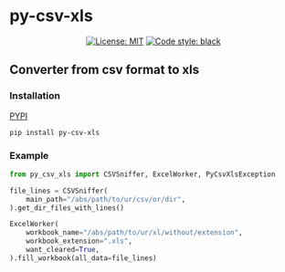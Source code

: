 # py-csv-xls

<p align="center">
<a href="https://github.com/psf/black/blob/main/LICENSE"><img alt="License: MIT" src="https://black.readthedocs.io/en/stable/_static/license.svg"></a>
<a href="https://github.com/psf/black"><img alt="Code style: black" src="https://img.shields.io/badge/code%20style-black-000000.svg"></a>
</p>

## Converter from csv format to xls

### Installation
[PYPI](https://pypi.org/project/py-csv-xls/)
```shell script
pip install py-csv-xls
```

### Example
```python
from py_csv_xls import CSVSniffer, ExcelWorker, PyCsvXlsException

file_lines = CSVSniffer(
    main_path="/abs/path/to/ur/csv/or/dir",
).get_dir_files_with_lines()

ExcelWorker(
    workbook_name="/abs/path/to/ur/xl/without/extension",
    workbook_extension=".xls",
    want_cleared=True,
).fill_workbook(all_data=file_lines)
```